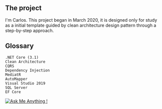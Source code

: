 ## The project
I'm Carlos. This project began in March 2020, it is designed only for study as a initial template guided by clean architecture design pattern through a step-by-step approach.  

## Glossary 

```
.NET Core (3.1)
Clean Architecture
CQRS
Dependency Injection
MediatR
AutoMapper
Visual Studio 2019
SQL Server
EF Core
```



[![Ask Me Anything !](https://img.shields.io/badge/Ask%20me-anything-1abc9c.svg)](https://github.com/carsimoes/)
